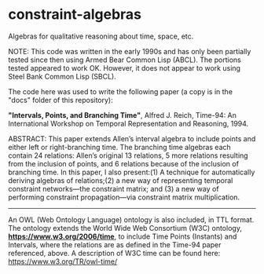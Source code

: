 # constraint-algebras
Algebras for qualitative reasoning about time, space, etc.

NOTE: This code was written in the early 1990s and has only been partially tested since then using Armed Bear Common Lisp (ABCL).  The portions tested appeared to work OK.  However, it does not appear to work using Steel Bank Common Lisp (SBCL).

The code here was used to write the following paper (a copy is in the "docs" folder of this repository):

<b>"Intervals, Points, and Branching Time"</b>, Alfred J. Reich, Time-94: An International Workshop on Temporal Representation and Reasoning, 1994.

ABSTRACT: This paper extends Allen’s interval algebra to include points and either left or right-branching time. The branching time algebras each contain 24 relations: Allen’s original 13 relations, 5 more relations resulting from the inclusion of points, and 6 relations because of the inclusion of branching time. In this paper, I also present:(1) A technique for automatically deriving algebras of relations;(2) a new way of representing temporal constraint networks—the constraint matrix; and (3) a new way of performing constraint propagation—via constraint matrix multiplication.

<hr>

An OWL (Web Ontology Language) ontology is also included, in TTL format. The ontology extends the World Wide Web Consortium (W3C) ontology, <b>https://www.w3.org/2006/time</b>, to include Time Points (Instants) and Intervals, where the relations are as defined in the Time-94 paper referenced, above. A description of W3C time can be found here: https://www.w3.org/TR/owl-time/
